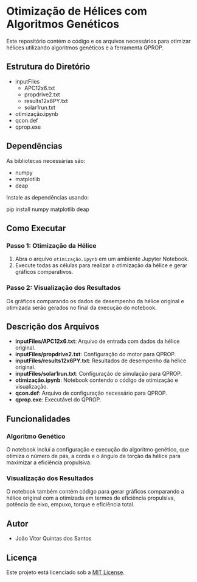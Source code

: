 # Otimização de Hélices com Algoritmos Genéticos

Este repositório contém o código e os arquivos necessários para otimizar hélices utilizando algoritmos genéticos e a ferramenta QPROP.

## Estrutura do Diretório

- inputFiles
  - APC12x6.txt
  - propdrive2.txt
  - results12x6PY.txt
  - solar1run.txt
- otimização.ipynb
- qcon.def
- qprop.exe

## Dependências

As bibliotecas necessárias são:

- numpy
- matplotlib
- deap

Instale as dependências usando:

pip install numpy matplotlib deap

## Como Executar

### Passo 1: Otimização da Hélice

1. Abra o arquivo `otimização.ipynb` em um ambiente Jupyter Notebook.
2. Execute todas as células para realizar a otimização da hélice e gerar gráficos comparativos.

### Passo 2: Visualização dos Resultados

Os gráficos comparando os dados de desempenho da hélice original e otimizada serão gerados no final da execução do notebook.

## Descrição dos Arquivos

- **inputFiles/APC12x6.txt**: Arquivo de entrada com dados da hélice original.
- **inputFiles/propdrive2.txt**: Configuração do motor para QPROP.
- **inputFiles/results12x6PY.txt**: Resultados de desempenho da hélice original.
- **inputFiles/solar1run.txt**: Configuração de simulação para QPROP.
- **otimização.ipynb**: Notebook contendo o código de otimização e visualização.
- **qcon.def**: Arquivo de configuração necessário para QPROP.
- **qprop.exe**: Executável do QPROP.

## Funcionalidades

### Algoritmo Genético

O notebook inclui a configuração e execução do algoritmo genético, que otimiza o número de pás, a corda e o ângulo de torção da hélice para maximizar a eficiência propulsiva.

### Visualização dos Resultados

O notebook também contém código para gerar gráficos comparando a hélice original com a otimizada em termos de eficiência propulsiva, potência de eixo, empuxo, torque e eficiência total.

## Autor

- João Vitor Quintas dos Santos

## Licença

Este projeto está licenciado sob a [MIT License](LICENSE).
